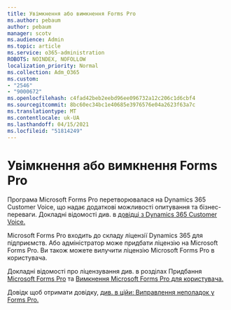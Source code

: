 ```yaml
---
title: Увімкнення або вимкнення Forms Pro
ms.author: pebaum
author: pebaum
manager: scotv
ms.audience: Admin
ms.topic: article
ms.service: o365-administration
ROBOTS: NOINDEX, NOFOLLOW
localization_priority: Normal
ms.collection: Adm_O365
ms.custom:
- "2546"
- "9000672"
ms.openlocfilehash: c4fad42beb2eebd96ee096732a12c206c1d6cbf4
ms.sourcegitcommit: 8bc60ec34bc1e40685e3976576e04a2623f63a7c
ms.translationtype: MT
ms.contentlocale: uk-UA
ms.lasthandoff: 04/15/2021
ms.locfileid: "51814249"
---
```

# <a name="enable-or-disable-forms-pro"></a>Увімкнення або вимкнення Forms Pro

Програма Microsoft Forms Pro перетворювалася на Dynamics 365 Customer Voice, що надає додаткові можливості опитування та бізнес-переваги. Докладні відомості див. в [довідці з Dynamics 365 Customer Voice.](https://go.microsoft.com/fwlink/p/?linkid=2128357)  

Microsoft Forms Pro входить до складу ліцензії Dynamics 365 для підприємств. Або адміністратор може придбати ліцензію на Microsoft Forms Pro. Ви також можете вилучити ліцензію Microsoft Forms Pro в користувача.  

Докладні відомості про ліцензування див. в розділах Придбання [Microsoft Forms Pro](https://docs.microsoft.com/forms-pro/purchase#purchase-microsoft-forms-pro-for-users-in-a-dynamics-365-tenant) та [Вимкнення Microsoft Forms Pro для користувача.](https://docs.microsoft.com/forms-pro/purchase#disable-microsoft-forms-pro-for-a-user-1)
  
Довідк щоб отримати довідку, [див. в ційи: Виправлення неполадок у Forms Pro.](https://docs.microsoft.com/forms-pro/troubleshoot)